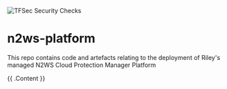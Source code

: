 ![TFSec Security Checks](https://github.com/withriley/n2ws-platform/actions/workflows/main.yml/badge.svg)

# n2ws-platform
This repo contains code and artefacts relating to the deployment of Riley's managed N2WS Cloud Protection Manager Platform

<!-- BEGIN_TF_DOCS -->
{{ .Content }}
<!-- END_TF_DOCS -->